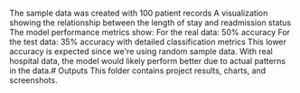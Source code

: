 The sample data was created with 100 patient records
A visualization showing the relationship between the length of stay and readmission status 
The model performance metrics show:
For the real data: 50% accuracy
For the test data: 35% accuracy with detailed classification metrics
This lower accuracy is expected since we're using random sample data. With real hospital data, the model would likely perform better due to actual patterns in the data.# Outputs
This folder contains project results, charts, and screenshots.
